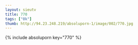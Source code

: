 ```yaml
--- 
layout: sieutv
title: 770
tags: ["0k"]
thumb: http://94.23.248.219/absoluporn-1/image/002/770.jpg
---
```

{% include absoluporn key="770" %} 
